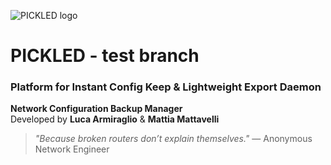 ![PICKLED logo](https://raw.githubusercontent.com/AlastorApps/pickled/refs/heads/main/static/PICKLED_logo320.png)



# PICKLED - test branch
### Platform for Instant Config Keep & Lightweight Export Daemon
**Network Configuration Backup Manager**  
Developed by **Luca Armiraglio** & **Mattia Mattavelli**


>_"Because broken routers don’t explain themselves."_
>— Anonymous Network Engineer

